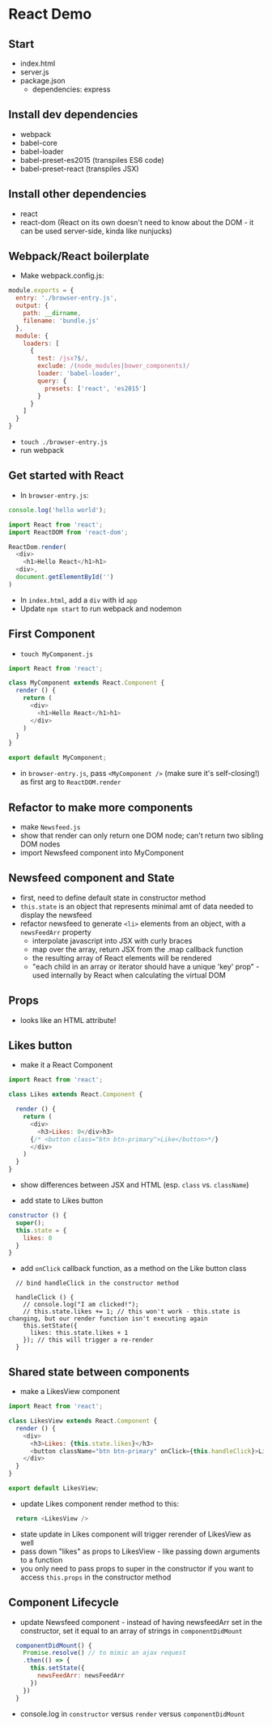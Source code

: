 # React Demo

## Start
* index.html
* server.js
* package.json
  * dependencies: express

## Install dev dependencies
* webpack
* babel-core
* babel-loader
* babel-preset-es2015 (transpiles ES6 code)
* babel-preset-react (transpiles JSX)

## Install other dependencies
* react
* react-dom (React on its own doesn't need to know about the DOM - it can be used server-side, kinda like nunjucks)

## Webpack/React boilerplate
* Make webpack.config.js:
```js
module.exports = {
  entry: './browser-entry.js',
  output: {
    path: __dirname,
    filename: 'bundle.js'
  },
  module: {
    loaders: [
      {
        test: /jsx?$/,
        exclude: /(node_modules|bower_components)/
        loader: 'babel-loader',
        query: {
          presets: ['react', 'es2015']
        }
      }
    ]
  }
}
```
* `touch ./browser-entry.js`
* run webpack

## Get started with React
* In `browser-entry.js`:
```js
console.log('hello world');

import React from 'react';
import ReactDOM from 'react-dom';

ReactDom.render(
  <div>
    <h1>Hello React</h1>h1>
  <div>,
  document.getElementById('')
)
```
* In `index.html`, add a `div` with id `app`
* Update `npm start` to run webpack and nodemon

## First Component
* `touch MyComponent.js`
```js
import React from 'react';

class MyComponent extends React.Component {
  render () {
    return (
      <div>
        <h1>Hello React</h1>h1>
      </div>
    )
  }
}

export default MyComponent;
```

* in `browser-entry.js`, pass `<MyComponent />` (make sure it's self-closing!) as first arg to `ReactDOM.render`

## Refactor to make more components
* make `Newsfeed.js`
* show that render can only return one DOM node; can't return two sibling DOM nodes
* import Newsfeed component into MyComponent

## Newsfeed component and State
* first, need to define default state in constructor method
* `this.state` is an object that represents minimal amt of data needed to display the newsfeed
* refactor newsfeed to generate `<li>` elements from an object, with a `newsFeedArr` property
  * interpolate javascript into JSX with curly braces
  * map over the array, return JSX from the .map callback function
  * the resulting array of React elements will be rendered
  * "each child in an array or iterator should have a unique 'key' prop" - used internally by React when calculating the virtual DOM

## Props
* looks like an HTML attribute!

## Likes button
* make it a React Component
```js
import React from 'react';

class Likes extends React.Component {

  render () {
    return (
      <div>
        <h3>Likes: 0</div>h3>
      {/* <button class="btn btn-primary">Like</button>*/}
      </div>
    )
  }
}
```
* show differences between JSX and HTML (esp. `class` vs. `className`)

* add state to Likes button
```js
constructor () {
  super();
  this.state = {
    likes: 0
  }
}
```

* add `onClick` callback function, as a method on the Like button class
```
  // bind handleClick in the constructor method

  handleClick () {
    // console.log("I am clicked!");
    // this.state.likes += 1; // this won't work - this.state is changing, but our render function isn't executing again
    this.setState({
      likes: this.state.likes + 1
    }); // this will trigger a re-render
  }
```

## Shared state between components
* make a LikesView component
```js
import React from 'react';

class LikesView extends React.Component {
  render () {
    <div>
      <h3>Likes: {this.state.likes}</h3>
      <button className="btn btn-primary" onClick={this.handleClick}>Like</button>
    </div>
  }
}

export default LikesView;
```

* update Likes component render method to this:
```js
  return <LikesView />
```
* state update in Likes component will trigger rerender of LikesView as well
* pass down "likes" as props to LikesView - like passing down arguments to a function
* you only need to pass props to super in the constructor if you want to access `this.props` in the constructor method

## Component Lifecycle

* update Newsfeed component - instead of having newsfeedArr set in the constructor, set it equal to an array of strings in `componentDidMount`
```js
  componentDidMount() {
    Promise.resolve() // to mimic an ajax request
    .then(() => {
      this.setState({
        newsFeedArr: newsFeedArr
      })
    })
  }
```
* console.log in `constructor` versus `render` versus `componentDidMount`
